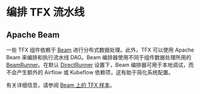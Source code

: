 # 编排 TFX 流水线

## Apache Beam

一些 TFX 组件依赖于 [Beam](beam.md) 进行分布式数据处理。此外，TFX 可以使用 Apache Beam 来编排和执行流水线 DAG。Beam 编排器使用不同于组件数据处理所用的 [BeamRunner](https://beam.apache.org/documentation/runners/capability-matrix/)。在默认 [DirectRunner](https://beam.apache.org/documentation/runners/direct/) 设置下，Beam 编排器可用于本地调试，而不会产生额外的 Airflow 或 Kubeflow 依赖项，这有助于简化系统配置。

有关详细信息，请参阅 [Beam 上的 TFX 样本](https://github.com/tensorflow/tfx/blob/master/tfx/examples/chicago_taxi_pipeline/taxi_pipeline_beam.py)。
